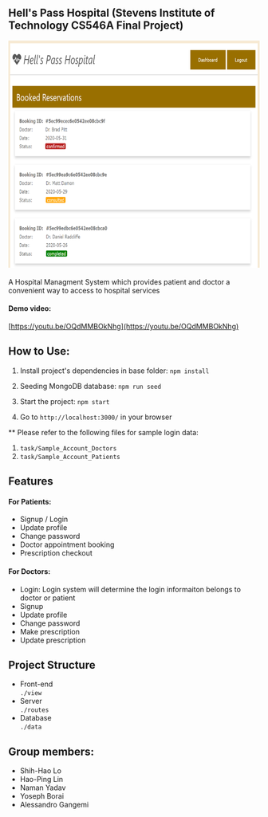 ## Hell's Pass Hospital (Stevens Institute of Technology CS546A Final Project)
<img src="resources/demo.PNG" width="713px" height="456px"></img>
<br><br>
A Hospital Managment System which provides patient and doctor a convenient way to access to hospital services

#### Demo video:
[https://youtu.be/OQdMMBOkNhg](https://youtu.be/OQdMMBOkNhg)

## How to Use:
1. Install project's dependencies in base folder: `npm install`

2. Seeding MongoDB database: `npm run seed`

3. Start the project: `npm start`

4. Go to `http://localhost:3000/` in your browser

** Please refer to the following files for sample login data:
1. `task/Sample_Account_Doctors`
2. `task/Sample_Account_Patients`

## Features
#### For Patients:
* Signup / Login
* Update profile
* Change password
* Doctor appointment booking
* Prescription checkout
#### For Doctors:
* Login: Login system will determine the login informaiton belongs to doctor or patient
* Signup
* Update profile
* Change password
* Make prescription
* Update prescription

## Project Structure
* Front-end <br>
`./view`
* Server <br>
`./routes`
* Database <br>
`./data`

## Group members:
* Shih-Hao Lo
* Hao-Ping Lin
* Naman Yadav
* Yoseph Borai
* Alessandro Gangemi
